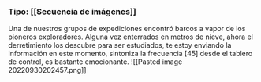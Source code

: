 ### Tipo: [[Secuencia de imágenes]]
Una de nuestros grupos de expediciones encontró barcos a vapor de los pioneros exploradores. Alguna vez enterrados en metros de nieve, ahora el derretimiento los descubre para ser estudiados, te estoy enviando la información en este momento, sintoniza la frecuencia [45] desde el tablero de control, es bastante emocionante.
![[Pasted image 20220930202457.png]]